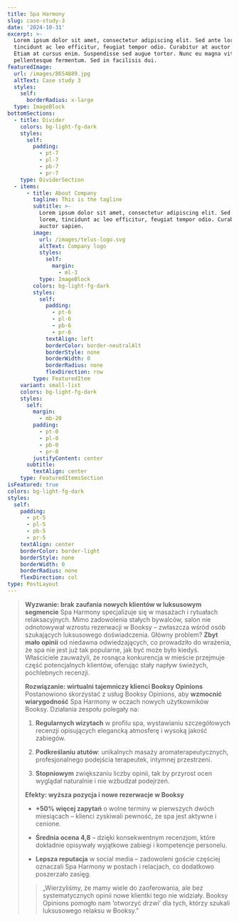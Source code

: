 ```yaml
---
title: Spa Harmony
slug: case-study-3
date: '2024-10-31'
excerpt: >-
  Lorem ipsum dolor sit amet, consectetur adipiscing elit. Sed ante lorem,
  tincidunt ac leo efficitur, feugiat tempor odio. Curabitur at auctor sapien.
  Etiam at cursus enim. Suspendisse sed augue tortor. Nunc eu magna vitae lorem
  pellentesque fermentum. Sed in facilisis dui.
featuredImage:
  url: /images/8654889.jpg
  altText: Case study 3
  styles:
    self:
      borderRadius: x-large
  type: ImageBlock
bottomSections:
  - title: Divider
    colors: bg-light-fg-dark
    styles:
      self:
        padding:
          - pt-7
          - pl-7
          - pb-7
          - pr-7
    type: DividerSection
  - items:
      - title: About Company
        tagline: This is the tagline
        subtitle: >-
          Lorem ipsum dolor sit amet, consectetur adipiscing elit. Sed ante
          lorem, tincidunt ac leo efficitur, feugiat tempor odio. Curabitur at
          auctor sapien.
        image:
          url: /images/telus-logo.svg
          altText: Company logo
          styles:
            self:
              margin:
                - ml-3
          type: ImageBlock
        colors: bg-light-fg-dark
        styles:
          self:
            padding:
              - pt-6
              - pl-6
              - pb-6
              - pr-6
            textAlign: left
            borderColor: border-neutralAlt
            borderStyle: none
            borderWidth: 0
            borderRadius: none
            flexDirection: row
        type: FeaturedItem
    variant: small-list
    colors: bg-light-fg-dark
    styles:
      self:
        margin:
          - mb-20
        padding:
          - pt-0
          - pl-0
          - pb-0
          - pr-0
        justifyContent: center
      subtitle:
        textAlign: center
    type: FeaturedItemsSection
isFeatured: true
colors: bg-light-fg-dark
styles:
  self:
    padding:
      - pt-5
      - pl-5
      - pb-5
      - pr-5
    textAlign: center
    borderColor: border-light
    borderStyle: none
    borderWidth: 0
    borderRadius: none
    flexDirection: col
type: PostLayout
---
```

> **Wyzwanie: brak zaufania nowych klientów w luksusowym segmencie**
> Spa Harmony specjalizuje się w masażach i rytuałach relaksacyjnych. Mimo zadowolenia stałych bywalców, salon nie odnotowywał wzrostu rezerwacji w Booksy – zwłaszcza wśród osób szukających luksusowego doświadczenia. Główny problem? **Zbyt mało opinii** od niedawna odwiedzających, co prowadziło do wrażenia, że spa nie jest już tak popularne, jak być może było kiedyś. Właściciele zauważyli, że rosnąca konkurencja w mieście przejmuje część potencjalnych klientów, oferując stały napływ świeżych, pochlebnych recenzji.
>
> **Rozwiązanie: wirtualni tajemniczy klienci Booksy Opinions**
> Postanowiono skorzystać z usług Booksy Opinions, aby **wzmocnić wiarygodność** Spa Harmony w oczach nowych użytkowników Booksy. Działania zespołu polegały na:
>
> 1.  **Regularnych wizytach** w profilu spa, wystawianiu szczegółowych recenzji opisujących elegancką atmosferę i wysoką jakość zabiegów.
>
> 2.  **Podkreślaniu atutów**: unikalnych masaży aromaterapeutycznych, profesjonalnego podejścia terapeutek, intymnej przestrzeni.
>
> 3.  **Stopniowym** zwiększaniu liczby opinii, tak by przyrost ocen wyglądał naturalnie i nie wzbudzał podejrzeń.
>
> **Efekty: wyższa pozycja i nowe rezerwacje w Booksy**
>
> *   **+50% więcej zapytań** o wolne terminy w pierwszych dwóch miesiącach – klienci zyskiwali pewność, że spa jest aktywne i cenione.
>
> *   **Średnia ocena 4,8** – dzięki konsekwentnym recenzjom, które dokładnie opisywały wyjątkowe zabiegi i kompetencje personelu.
>
> *   **Lepsza reputacja** w social media – zadowoleni goście częściej oznaczali Spa Harmony w postach i relacjach, co dodatkowo poszerzało zasięg.
>
> > „Wierzyliśmy, że mamy wiele do zaoferowania, ale bez systematycznych opinii nowe klientki tego nie widziały. Booksy Opinions pomogło nam ‘otworzyć drzwi’ dla tych, którzy szukali luksusowego relaksu w Booksy.”
>
>
>
>

